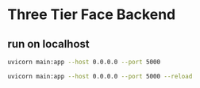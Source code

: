 # Three Tier Face Backend 

## run on localhost

```sh
uvicorn main:app --host 0.0.0.0 --port 5000
```

```sh
uvicorn main:app --host 0.0.0.0 --port 5000 --reload
```
